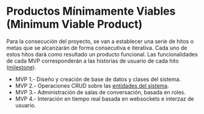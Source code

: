 
# Productos Mínimamente Viables (Minimum Viable Product)

Para la consecución del proyecto, se van a establecer una serie de hitos o metas
que se alcanzarán de forma consecutiva e iterativa. Cada uno de estos hitos dará
como resultado un producto funcional. Las funcionalidades de cada MVP corresponderán
a las historias de usuario de cada hito ([milestone](../../README.md#glosario)).

- MVP 1.- Diseño y creación de base de datos y clases del sistema.
- MVP 2.- Operaciones CRUD sobre las [entidades del sistema](./Entidades_REST.md).
- MVP 3.- Administración de salas de conversación, basada en roles.
- MVP 4.- Interación en tiempo real basada en websockets e interzaz de usuario.